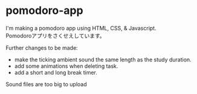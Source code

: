 # pomodoro-app
I'm making a pomodoro app using HTML, CSS, & Javascript.　</br>
Pomodoroアプリをさくせえしています。

Further changes to be made:
- make the ticking ambient sound the same length as the study duration.
- add some animations when deleting task.
- add a short and long break timer.

Sound files are too big to upload
